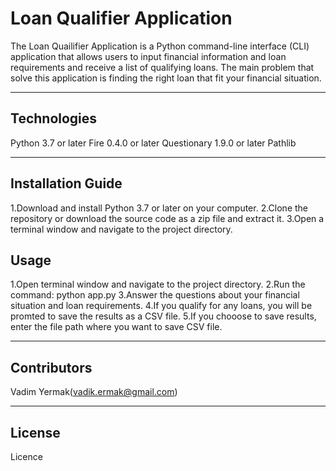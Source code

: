 # Loan Qualifier  Application

The Loan Quailifier Application is a Python command-line interface (CLI) application that allows users to input financial information and loan requirements and receive a list of qualifying loans. The main problem that solve this application is finding the right loan that fit your financial situation.

---

## Technologies

Python 3.7 or later
Fire 0.4.0 or later
Questionary 1.9.0 or later
Pathlib

---

## Installation Guide

1.Download and install Python 3.7 or later on your computer.
2.Clone the repository or download the source code as a zip file and extract it.
3.Open a terminal window and navigate to the project directory.

## Usage

1.Open terminal window and navigate to the project directory.
2.Run the command: python app.py
3.Answer the questions about your financial situation and loan requirements.
4.If you qualify for any loans, you will be promted to save the results as a CSV file.
5.If you chooose to save results, enter the file path where you want to save CSV file.

---

## Contributors

Vadim Yermak(vadik.ermak@gmail.com)

---

## License

Licence
